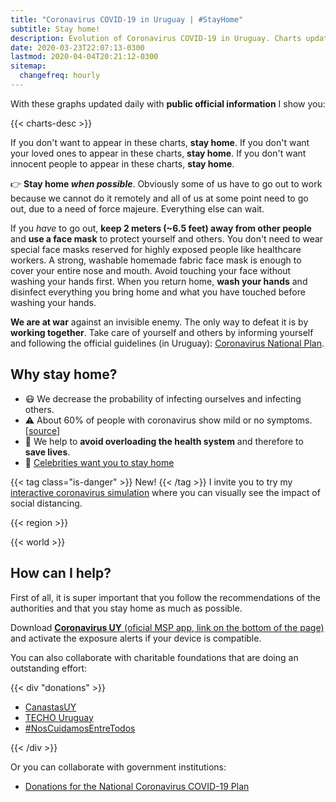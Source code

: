 ```yaml
---
title: "Coronavirus COVID-19 in Uruguay | #StayHome"
subtitle: Stay home!
description: Evolution of Coronavirus COVID-19 in Uruguay. Charts updated daily with official information. If you don't want to appear on this site, stay home.
date: 2020-03-23T22:07:13-0300
lastmod: 2020-04-04T20:21:12-0300
sitemap:
  changefreq: hourly
---
```


<!--
{{< uruguay >}}
-->

With these graphs updated daily with **public official information** I show you:

{{< charts-desc >}}

If you don't want to appear in these charts, **stay home**. If you don't want your loved ones to appear in these charts, **stay home**. If you don't want innocent people to appear in these charts, **stay home**.

👉 **Stay home _when possible_**. Obviously some of us have to go out to work because we cannot do it remotely and all of us at some point need to go out, due to a need of force majeure. Everything else can wait.

If you _have_ to go out, **keep 2 meters (~6.5 feet) away from other people** and **use a face mask** to protect yourself and others. You don't need to wear special face masks reserved for highly exposed people like healthcare workers. A strong, washable homemade fabric face mask is enough to cover your entire nose and mouth. Avoid touching your face without washing your hands first. When you return home, **wash your hands** and disinfect everything you bring home and what you have touched before washing your hands.

**We are at war** against an invisible enemy. The only way to defeat it is by **working together**. Take care of yourself and others by informing yourself and following the official guidelines (in Uruguay): [Coronavirus National Plan][MSP_coronavirus].

## Why stay home?

* 😷 We decrease the probability of infecting ourselves and infecting others.
* ⚠️ About 60% of people with coronavirus show mild or no symptoms. [[source][asymptomatic_cases]]
* 🏥 We help to **avoid overloading the health system** and therefore to **save lives**.
* 🤩 [Celebrities want you to stay home](/en/celebrities)

{{< tag class="is-danger" >}}
New!
{{< /tag >}}
I invite you to try my [interactive coronavirus simulation][simulator] where you can visually see the impact of social distancing.

{{< region >}}

{{< world >}}

## How can I help?

First of all, it is super important that you follow the recommendations of the authorities and that you stay home as much as possible.

Download [**Coronavirus UY** (oficial MSP app, link on the bottom of the page)](https://www.gub.uy/ministerio-salud-publica/coronavirus) and activate the exposure alerts if your device is compatible.

You can also collaborate with charitable foundations that are doing an outstanding effort:

{{< div "donations" >}}

* [CanastasUY](https://www.instagram.com/canastasuy/)
* [TECHO Uruguay](https://www.instagram.com/techo_uy/)
* [#NosCuidamosEntreTodos](https://bit.ly/2U1hjnu)

{{< /div >}}

Or you can collaborate with government institutions:

* [Donations for the National Coronavirus COVID-19 Plan][donacionesPN]

[MSP_coronavirus]: https://www.gub.uy/ministerio-salud-publica/comunicacion/publicaciones/informacion-para-poblacion
[coronaviruswikipedia]: https://es.wikipedia.org/wiki/Pandemia_de_enfermedad_por_coronavirus_de_2020_en_Uruguay
[asymptomatic_cases]: https://www.medrxiv.org/content/10.1101/2020.03.03.20030593v1
[donacionesPN]: https://www.gub.uy/sistema-nacional-emergencias/comunicacion/comunicados/donaciones-para-plan-nacional-coronavirus-covid-19
[simulator]: /en/simulation

